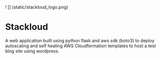 ! [] (static/stackloud_logo.png)
# Stackloud
A web application built using python flask and aws sdk (boto3) to deploy autoscaling and self healing AWS Cloudformation templates to host a test blog site using wordpress.

